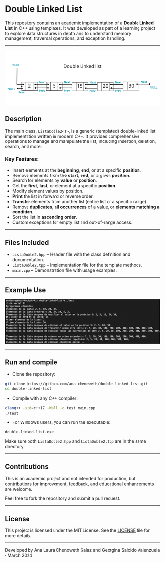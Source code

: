 # Double Linked List

This repository contains an academic implementation of a **Double Linked List** in C++ using templates. It was developed as part of a learning project to explore data structures in depth and to understand memory management, traversal operations, and exception handling.

---
<img src="img/double-linked-list.png" alt="Double-linked-list" width="600"/>


## Description

The main class, `ListaDoble2<T>`, is a generic (templated) double-linked list implementation written in modern C++. It provides comprehensive operations to manage and manipulate the list, including insertion, deletion, search, and more.

### Key Features:

- Insert elements at the **beginning**, **end**, or at a specific **position**.
- Remove elements from the **start**, **end**, or a given **position**.
- Search for elements by **value** or **position**.
- Get the **first**, **last**, or element at a specific **position**.
- Modify element values by position.
- **Print** the list in forward or reverse order.
- **Transfer** elements from another list (entire list or a specific range).
- Remove **duplicates**, **all occurrences** of a value, or **elements matching a condition**.
- Sort the list in **ascending order**.
- Custom exceptions for empty list and out-of-range access.

---

## Files Included

- `ListaDoble2.hpp` – Header file with the class definition and documentation.
- `ListaDoble2.tpp` – Implementation file for the template methods.
- `main.cpp` – Demonstration file with usage examples.

---

## Example Use 

<img src="img/program.png" alt="Example usage" width="600"/>


---

## Run and compile

- Clone the repository:

```bash
git clone https://github.com/ana-chenoweth/double-linked-list.git
cd double-linked-list
```

- Compile with any C++ compiler:

```bash
clang++ -std=c++17 -Wall -o test main.cpp
./test
```

- For Windows users, you can run the executable:
```
double-linked-list.exe
```


Make sure both `ListaDoble2.hpp` and `ListaDoble2.tpp` are in the same directory.

---

## Contributions

This is an academic project and not intended for production, but contributions for improvement, feedback, and educational enhancements are welcome.

Feel free to fork the repository and submit a pull request.

---

## License

This project is licensed under the MIT License. See the [LICENSE](LICENSE) file for more details.

---

Developed by Ana Laura Chenoweth Galaz and Georgina Salcido Valenzuela · March 2024

